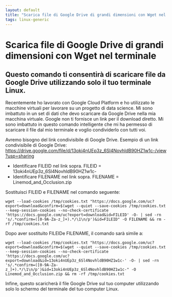 ```yaml
---
layout: default
title: "Scarica file di Google Drive di grandi dimensioni con Wget nel terminale"
tags: linux-generic
---
```


# Scarica file di Google Drive di grandi dimensioni con Wget nel terminale
## Questo comando ti consentirà di scaricare file da Google Drive utilizzando solo il tuo terminale Linux.


Recentemente ho lavorato con Google Cloud Platform e ho utilizzato le macchine virtuali per lavorare su un progetto di data science. Mi sono imbattuto in un set di dati che devo scaricare da Google Drive nella mia macchina virtuale. Google non ti fornisce un link per il download diretto. Mi sono imbattuto in questo comando intelligente che mi ha permesso di scaricare il file dal mio terminale e voglio condividerlo con tutti voi.

Avremo bisogno del link condivisibile di Google Drive. Esempio di un link condivisibile di Google Drive:
https://drive.google.com/file/d/13oki4nUEp3z_6Sl4NovhldB90HZ1w1c-/view?usp=sharing

* Identificare FILEID nel link sopra. FILEID = 13oki4nUEp3z_6Sl4NovhldB90HZ1w1c-
* Identificare FILENAME nel link sopra. FILENAME = Linemod_and_Occlusion.zip

Sostituisci FILEID e FILENAME nel comando seguente:

```
wget --load-cookies /tmp/cookies.txt "https://docs.google.com/uc?export=download&confirm=$(wget --quiet --save-cookies /tmp/cookies.txt --keep-session-cookies --no-check-certificate 'https://docs.google.com/uc?export=download&id=FILEID' -O- | sed -rn 's/.*confirm=([0-9A-Za-z_]+).*/\1\n/p')&id=FILEID" -O FILENAME && rm -rf /tmp/cookies.txt
```

Dopo aver sostituito FILEIDe FILENAME, il comando sarà simile a:

```
wget --load-cookies /tmp/cookies.txt "https://docs.google.com/uc?export=download&confirm=$(wget --quiet --save-cookies /tmp/cookies.txt --keep-session-cookies --no-check-certificate 'https://docs.google.com/uc?export=download&id=13oki4nUEp3z_6Sl4NovhldB90HZ1w1c-' -O- | sed -rn 's/.*confirm=([0-9A-Za-z_]+).*/\1\n/p')&id=13oki4nUEp3z_6Sl4NovhldB90HZ1w1c-" -O Linemod_and_Occlusion.zip && rm -rf /tmp/cookies.txt
```

Infine, questo scaricherà il file Google Drive sul tuo computer utilizzando solo lo schermo del terminale del tuo computer Linux.